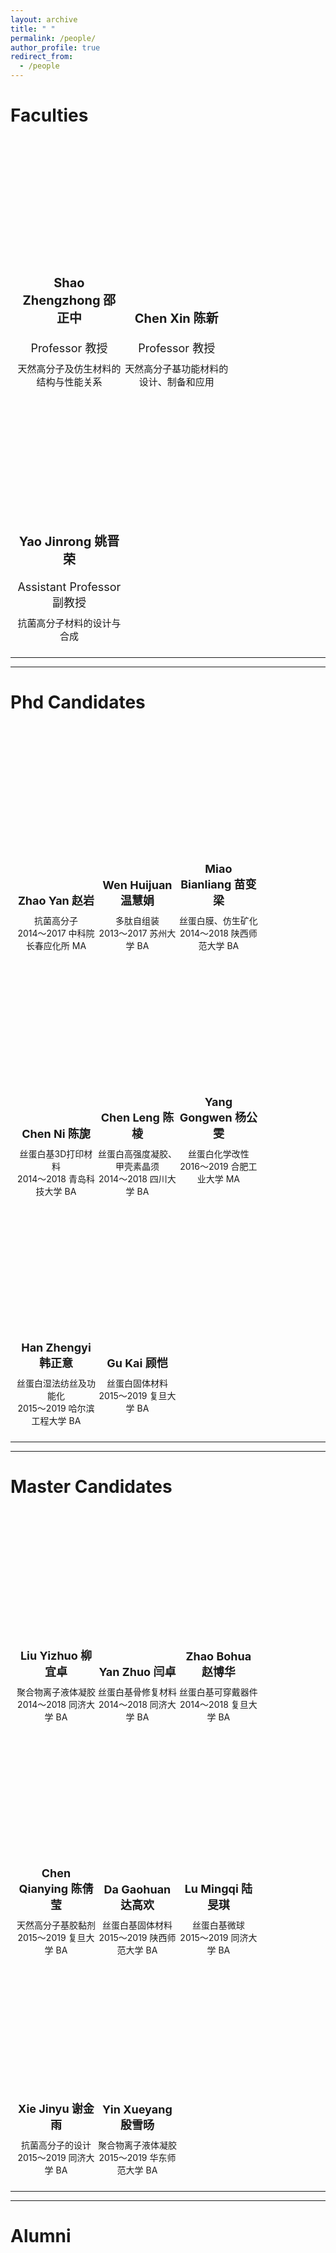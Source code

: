 ```yaml
---
layout: archive
title: " "
permalink: /people/
author_profile: true
redirect_from:
  - /people
---
```


<style type="text/css">
  .faculties .caption{
    padding-top: 40px;
    font-size: 30px;
    text-align: center;
  }
  .faculties .caption_line{
    width: 300px;
    height: 1px;
    margin: 10px auto 40px auto;
    background: #000;
  }
  .faculties .member_item{
    display: inline-block;
    border-top: 0;
  }
  .faculties .member_item .member_pic_wrapper{
    width: 100%;
    margin: 0 auto;
    padding: 10px;
  }

  .faculties .member_item .member_name{
    font-size: 20px;
    font-weight: bold;
    padding: 10px 0;
    text-align: center;
  }
  .faculties .member_item .member_pos{
    text-align: center;
    padding: 10px 0;
    font-size: 18px;
  }
  .faculties .member_item .member_intro{
    text-align: center;
    font-size: 15px;
  }
  .faculties .member_item .member_pic{
    width: 100%;
    height: 200px;
  }
  #shaozhengzhong{
    background: url(../images/people/shao.png);
    background-size: contain;
    background-repeat: no-repeat;
    background-position: center;
  }

  #chenxin{
    background: url(../images/people/chen.png);
    background-size: contain;
    background-repeat: no-repeat;
    background-position: center;
  }
  #yaojinrong{
    background: url(../images/people/yao.png);
    background-size: contain;
    background-repeat: no-repeat;
    background-position: center;
  }
  .col {
    width: 33.3%;
    font-size: 0;
  }

</style>

# Faculties

<div class="faculties contrainer">
  <div class="row">
    <div class="member_item col">
      <div class="member_pic_wrapper">
        <div class="member_pic" id="shaozhengzhong"></div>
        <div class="member_name">Shao Zhengzhong 邵正中 </div>
        <div class="member_pos">Professor 教授 </div>
        <div class="member_intro">天然高分子及仿生材料的结构与性能关系</div>
      </div>
    </div>
    <div class="member_item col">
      <div class="member_pic_wrapper">
        <div class="member_pic" id="chenxin"></div>
        <div class="member_name">Chen Xin 陈新 </div>
        <div class="member_pos">Professor 教授 </div>
        <div class="member_intro">天然高分子基功能材料的设计、制备和应用‍</div>
      </div>
    </div>
    <div class="member_item col">
      <div class="member_pic_wrapper">
        <div class="member_pic" id="yaojinrong"></div>
        <div class="member_name">Yao Jinrong 姚晋荣 </div>
        <div class="member_pos">Assistant Professor 副教授 </div>
        <div class="member_intro">抗菌高分子材料的设计与合成</div>
      </div>
    </div>
  </div>
</div>

---
---

# Phd Candidates

<style type="text/css">
  .students .member_item{
    display: inline-block;
    width: 25%;
  }
  .students .member_item .member_pic_wrapper{
    width: 100%;
    margin: 0 auto;
    padding: 10px;
  }
  .students .member_item .member_pic_wrapper .member_name{
    font-size: 18px;
    padding: 10px 0;
    text-align: center;
    font-weight:bold;
  }
  .students .member_item .member_pic_wrapper .member_intro{
    text-align: center;
    font-size: 14px;

  }
  .students .member_item .member_pic{
    width: 100%;
    height: 200px;
  }
  .member_intro{
    overflow:hidden;
    text-overflow:ellipsis;
    display:-webkit-box;
    -webkit-line:2;
    -webkit-box-orient:vertical;
  }
  #whj{
    background: url(../images/people/students/whj.jpg);
    background-size: contain;
    background-repeat: no-repeat;
    background-position: center;
  }
  #cn{
    background: url(../images/people/students/cn.jpg);
    background-size: contain;
    background-repeat: no-repeat;
    background-position: center;
  }
  #mbl{
    background: url(../images/people/students/mbl.jpg);
    background-size: contain;
    background-repeat: no-repeat;
    background-position: center;
  }
  #cl{
    background: url(../images/people/students/cl.jpg);
    background-size: contain;
    background-repeat: no-repeat;
    background-position: center;
  }
  #gk{
    background: url(../images/people/students/gk.jpg);
    background-size: contain;
    background-repeat: no-repeat;
    background-position: center;
  }
  #hzy{
    background: url(../images/people/students/hzy.jpg);
    background-size: contain;
    background-repeat: no-repeat;
    background-position: center;
  }
  #ygw{
    background: url(../images/people/students/ygw.jpg);
    background-size: contain;
    background-repeat: no-repeat;
    background-position: center;
  }
    #zy{
    background: url(../images/people/students/zy.jpg);
    background-size: contain;
    background-repeat: no-repeat;
    background-position: center;
  }
</style>

<div class="students">
  <div class="member_item col_quarter" >
    <div class="member_pic_wrapper" >
      <div class="member_pic" id="zy"></div>
      <div class="member_name" >Zhao Yan 赵岩</div>
      <div class="member_intro" >抗菌高分子<br>2014～2017 中科院长春应化所 MA</div>
    </div>
  </div>
   <div class="member_item col_quarter" >
    <div class="member_pic_wrapper" >
      <div class="member_pic" id="whj"></div>
      <div class="member_name" >Wen Huijuan 温慧娟</div>
      <div class="member_intro" >多肽自组装<br>2013～2017 苏州大学 BA</div>
   </div>
  </div>
  <div class="member_item col_quarter" >
    <div class="member_pic_wrapper" >
      <div class="member_pic" id="mbl"></div>
      <div class="member_name" >Miao Bianliang 苗变梁</div>
      <div class="member_intro" >丝蛋白膜、仿生矿化<br>2014～2018 陕西师范大学 BA</div>
    </div>
  </div>
  <div class="member_item col_quarter" >
    <div class="member_pic_wrapper" >
      <div class="member_pic" id="cn"></div>
      <div class="member_name" >Chen Ni 陈旎</div>
      <div class="member_intro">丝蛋白基3D打印材料<br>2014～2018 青岛科技大学 BA</div>
    </div>
  </div>
  <div class="member_item col_quarter" >
    <div class="member_pic_wrapper" >
      <div class="member_pic" id="cl"></div>
      <div class="member_name" >Chen Leng 陈棱</div>
      <div class="member_intro">丝蛋白高强度凝胶、甲壳素晶须<br>2014～2018 四川大学 BA</div>
  </div>
</div>
  <div class="member_item col_quarter" >
    <div class="member_pic_wrapper" >
      <div class="member_pic" id="ygw"></div>
      <div class="member_name" >Yang Gongwen 杨公雯</div>
      <div class="member_intro">丝蛋白化学改性<br>2016～2019 合肥工业大学 MA</div>
  </div>
</div>
  <div class="member_item col_quarter" >
    <div class="member_pic_wrapper" >
      <div class="member_pic" id="hzy"></div>
      <div class="member_name" >Han Zhengyi 韩正意</div>
      <div class="member_intro">丝蛋白湿法纺丝及功能化<br>2015～2019 哈尔滨工程大学 BA</div>
  </div>
</div>
  <div class="member_item col_quarter" >
    <div class="member_pic_wrapper" >
      <div class="member_pic" id="gk"></div>
      <div class="member_name" >Gu Kai 顾恺</div>
      <div class="member_intro">丝蛋白固体材料<br>2015～2019 复旦大学 BA</div>
   </div>
    </div>
  </div>

---
---

# Master Candidates

<style>
  #lyz{
    background: url(../images/people/students/lyz.jpg);
    background-size: contain;
    background-repeat: no-repeat;
    background-position: center;
  }
  #yz{
    background: url(../images/people/students/yz.jpg);
    background-size: contain;
    background-repeat: no-repeat;
    background-position: center;
  }
  #zbh{
    background: url(../images/people/students/zbh.jpg);
    background-size: contain;
    background-repeat: no-repeat;
    background-position: center;
  }
  #cqy{
    background: url(../images/people/students/cqy.jpg);
    background-size: contain;
    background-repeat: no-repeat;
    background-position: center;
  }
  #dgh{
    background: url(../images/people/students/dgh.jpg);
    background-size: contain;
    background-repeat: no-repeat;
    background-position: center;
  }
  #lmq{
    background: url(../images/people/students/lmq.jpg);
    background-size: contain;
    background-repeat: no-repeat;
    background-position: center;
  }
  #xjy{
    background: url(../images/people/students/xjy.jpg);
    background-size: contain;
    background-repeat: no-repeat;
    background-position: center;
  }
  #yxy{
    background: url(../images/people/students/yxy.jpg);
    background-size: contain;
    background-repeat: no-repeat;
    background-position: center;
  }

</style>


<div class="students">
  <div class="member_item" >
    <div class="member_pic_wrapper" >
      <div class="member_pic" id="lyz"></div>
      <div class="member_name" >Liu Yizhuo 柳宜卓</div>
      <div class="member_intro" >聚合物离子液体凝胶<br>2014～2018 同济大学 BA</div>
    </div>
  </div>

  <div class="member_item" >
    <div class="member_pic_wrapper" >
      <div class="member_pic" id="yz"></div>
      <div class="member_name" >Yan Zhuo 闫卓</div>
      <div class="member_intro" >丝蛋白基骨修复材料<br>2014～2018 同济大学 BA</div>
    </div>
  </div>
  <div class="member_item">
    <div class="member_pic_wrapper" >
      <div class="member_pic" id="zbh"></div>
      <div class="member_name" >Zhao Bohua 赵博华</div>
      <div class="member_intro">丝蛋白基可穿戴器件<br>2014～2018 复旦大学 BA</div>
    </div>
  </div>
  <div class="member_item" >
    <div class="member_pic_wrapper" >
      <div class="member_pic" id="cqy"></div>
      <div class="member_name" >Chen Qianying 陈倩莹</div>
      <div class="member_intro" >天然高分子基胶黏剂<br>2015～2019 复旦大学 BA</div>
    </div>
  </div>
  <div class="member_item" >
    <div class="member_pic_wrapper" >
      <div class="member_pic" id="dgh"></div>
      <div class="member_name">Da Gaohuan 达高欢</div>
      <div class="member_intro" >丝蛋白基固体材料<br>2015～2019 陕西师范大学 BA</div>
    </div>
  </div>
  <div class="member_item" >
    <div class="member_pic_wrapper" >
      <div class="member_pic" id="lmq"></div>
      <div class="member_name">Lu Mingqi 陆旻琪</div>
      <div class="member_intro" >丝蛋白基微球<br>2015～2019 同济大学 BA</div>
    </div>
  </div>
  <div class="member_item" >
    <div class="member_pic_wrapper" >
      <div class="member_pic" id="xjy"></div>
      <div class="member_name" >Xie Jinyu 谢金雨</div>
      <div class="member_intro">抗菌高分子的设计<br>2015～2019 同济大学 BA</div>
    </div>
  </div>
  <div class="member_item" >
    <div class="member_pic_wrapper" >
      <div class="member_pic" id="yxy"></div>
      <div class="member_name">Yin Xueyang 殷雪旸</div>
      <div class="member_intro" >聚合物离子液体凝胶<br>2015～2019 华东师范大学 BA</div>
    </div>
  </div>
 </div>

---
---

# Alumni
